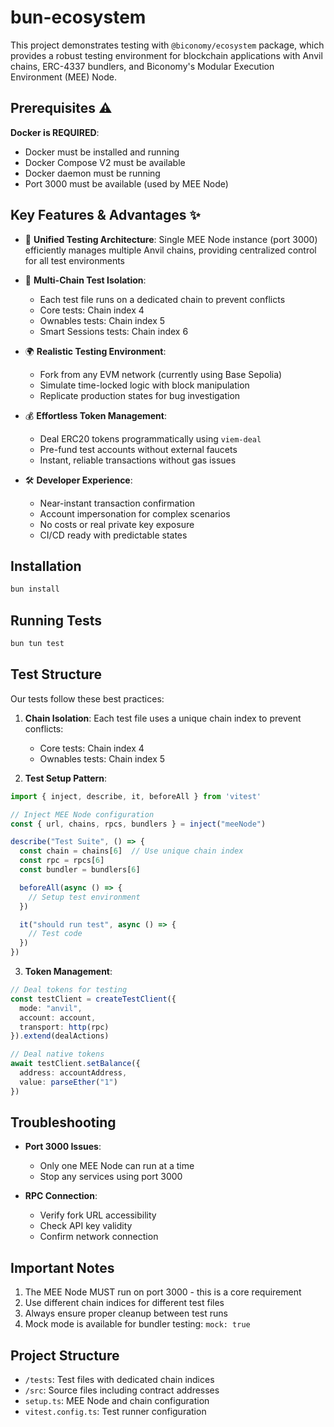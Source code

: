 # bun-ecosystem

This project demonstrates testing with `@biconomy/ecosystem` package, which provides a robust testing environment for blockchain applications with Anvil chains, ERC-4337 bundlers, and Biconomy's Modular Execution Environment (MEE) Node.

## Prerequisites ⚠️

**Docker is REQUIRED**:
* Docker must be installed and running
* Docker Compose V2 must be available
* Docker daemon must be running
* Port 3000 must be available (used by MEE Node)

## Key Features & Advantages ✨

*   🚀 **Unified Testing Architecture**: Single MEE Node instance (port 3000) efficiently manages multiple Anvil chains, providing centralized control for all test environments

*   🔄 **Multi-Chain Test Isolation**: 
    - Each test file runs on a dedicated chain to prevent conflicts
    - Core tests: Chain index 4
    - Ownables tests: Chain index 5
    - Smart Sessions tests: Chain index 6

*   🌍 **Realistic Testing Environment**:
    - Fork from any EVM network (currently using Base Sepolia)
    - Simulate time-locked logic with block manipulation
    - Replicate production states for bug investigation

*   💰 **Effortless Token Management**:
    - Deal ERC20 tokens programmatically using `viem-deal`
    - Pre-fund test accounts without external faucets
    - Instant, reliable transactions without gas issues

*   🛠️ **Developer Experience**:
    - Near-instant transaction confirmation
    - Account impersonation for complex scenarios
    - No costs or real private key exposure
    - CI/CD ready with predictable states

## Installation

```bash
bun install
```

## Running Tests

```bash
bun tun test
```

## Test Structure

Our tests follow these best practices:

1. **Chain Isolation**: Each test file uses a unique chain index to prevent conflicts:
   - Core tests: Chain index 4
   - Ownables tests: Chain index 5

2. **Test Setup Pattern**:
```typescript
import { inject, describe, it, beforeAll } from 'vitest'

// Inject MEE Node configuration
const { url, chains, rpcs, bundlers } = inject("meeNode")

describe("Test Suite", () => {
  const chain = chains[6]  // Use unique chain index
  const rpc = rpcs[6]
  const bundler = bundlers[6]

  beforeAll(async () => {
    // Setup test environment
  })

  it("should run test", async () => {
    // Test code
  })
})
```

3. **Token Management**:
```typescript
// Deal tokens for testing
const testClient = createTestClient({
  mode: "anvil",
  account: account,
  transport: http(rpc)
}).extend(dealActions)

// Deal native tokens
await testClient.setBalance({
  address: accountAddress,
  value: parseEther("1")
})
```

## Troubleshooting

* **Port 3000 Issues**: 
  * Only one MEE Node can run at a time
  * Stop any services using port 3000

* **RPC Connection**:
  * Verify fork URL accessibility
  * Check API key validity
  * Confirm network connection

## Important Notes

1. The MEE Node MUST run on port 3000 - this is a core requirement
2. Use different chain indices for different test files
3. Always ensure proper cleanup between test runs
4. Mock mode is available for bundler testing: `mock: true`

## Project Structure

- `/tests`: Test files with dedicated chain indices
- `/src`: Source files including contract addresses
- `setup.ts`: MEE Node and chain configuration
- `vitest.config.ts`: Test runner configuration
